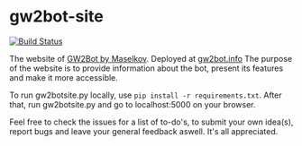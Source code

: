 # gw2bot-site
[![Build Status](https://travis-ci.org/pen-mb/gw2bot-site.svg?branch=master)](https://travis-ci.org/pen-mb/gw2bot-site)

The website of [GW2Bot by Maselkov](https://github.com/Maselkov/GW2Bot). Deployed at [gw2bot.info](https://gw2bot.info/)
The purpose of the website is to provide information about the bot, present its features and make it more accessible.

To run gw2botsite.py locally, use ``pip install -r requirements.txt``. After that, run gw2botsite.py and go to localhost:5000 on your browser.

Feel free to check the issues for a list of to-do's, to submit your own idea(s), report bugs and leave your general feedback aswell. It's all appreciated.

